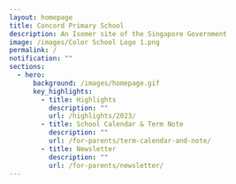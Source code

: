 ```yaml
---
layout: homepage
title: Concord Primary School
description: An Isomer site of the Singapore Government
image: /images/Color School Logo 1.png
permalink: /
notification: ""
sections:
  - hero:
      background: /images/homepage.gif
      key_highlights:
        - title: Highlights
          description: ""
          url: /highlights/2023/
        - title: School Calendar & Term Note
          description: ""
          url: /for-parents/term-calendar-and-note/
        - title: Newsletter
          description: ""
          url: /for-parents/newsletter/
---
```

